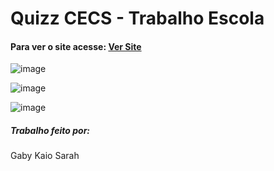 # Quizz CECS - Trabalho Escola

#### Para ver o site acesse: <a href="https://kaioxidil.github.io/Quizz/">Ver Site</a>

![image](https://github.com/user-attachments/assets/0ef9fffa-27bb-4842-87c7-81ac7a2629ec)

![image](https://github.com/user-attachments/assets/a2b6857b-cb45-47ac-ba5f-60a433dd51d2)

![image](https://github.com/user-attachments/assets/9e2fe091-33f2-4732-98ca-a8cf684a243f)



##### Trabalho feito por:
Gaby
Kaio
Sarah

